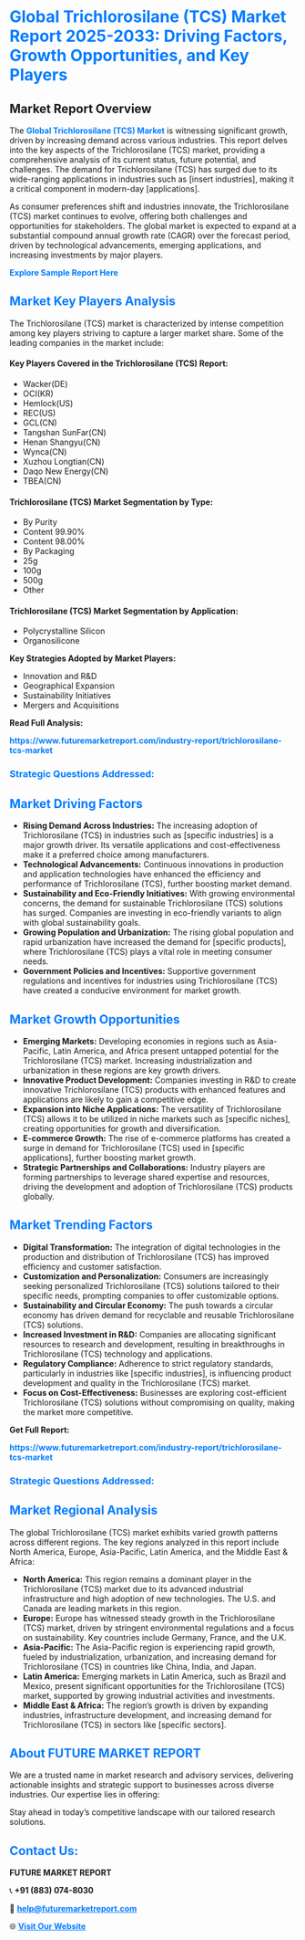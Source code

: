 <h1 style="color: #007BFF;">Global Trichlorosilane (TCS) Market Report 2025-2033: Driving Factors, Growth Opportunities, and Key Players</h1>

<section id="overview">
<h2>Market Report Overview</h2>
<p>The <a href="https://www.futuremarketreport.com/industry-report/trichlorosilane-tcs-market" style="color: #007BFF; text-decoration: none;"><strong>Global Trichlorosilane (TCS) Market</strong></a> is witnessing significant growth, driven by increasing demand across various industries. This report delves into the key aspects of the Trichlorosilane (TCS) market, providing a comprehensive analysis of its current status, future potential, and challenges. The demand for Trichlorosilane (TCS) has surged due to its wide-ranging applications in industries such as [insert industries], making it a critical component in modern-day [applications].</p>
<p>As consumer preferences shift and industries innovate, the Trichlorosilane (TCS) market continues to evolve, offering both challenges and opportunities for stakeholders. The global market is expected to expand at a substantial compound annual growth rate (CAGR) over the forecast period, driven by technological advancements, emerging applications, and increasing investments by major players.</p>
</section>

<section id="overview">
<p><a href="https://www.futuremarketreport.com/request-sample/reportId=109678" style="color: #007BFF; text-decoration: none;"><strong>Explore Sample Report Here</strong></a></p>
</section>

<section id="key-players">
<h2 style="color: #007BFF;">Market Key Players Analysis</h2>
<p>The Trichlorosilane (TCS) market is characterized by intense competition among key players striving to capture a larger market share. Some of the leading companies in the market include:</p>
<h4>Key Players Covered in the Trichlorosilane (TCS) Report:</h4>
<ul><li>Wacker(DE)</li><li>OCI(KR)</li><li>Hemlock(US)</li><li>REC(US)</li><li>GCL(CN)</li><li>Tangshan SunFar(CN)</li><li>Henan Shangyu(CN)</li><li>Wynca(CN)</li><li>Xuzhou Longtian(CN)</li><li>Daqo New Energy(CN)</li><li>TBEA(CN)</li></ul>
<h4>Trichlorosilane (TCS) Market Segmentation by Type:</h4>
<ul><li>By Purity</li><li>Content 99.90%</li><li>Content 98.00%</li><li>By Packaging</li><li>25g</li><li>100g</li><li>500g</li><li>Other</li></ul>

<h4>Trichlorosilane (TCS) Market Segmentation by Application:</h4>
<ul><li>Polycrystalline Silicon</li><li>Organosilicone</li></ul>
<p><strong>Key Strategies Adopted by Market Players:</strong></p>
<ul>
<li>Innovation and R&D</li>
<li>Geographical Expansion</li>
<li>Sustainability Initiatives</li>
<li>Mergers and Acquisitions</li>
</ul>
</section>

<section>
<p><strong>Read Full Analysis: </strong></p><a href="https://www.futuremarketreport.com/industry-report/trichlorosilane-tcs-market" style="color: #007BFF; text-decoration: none;"><strong>https://www.futuremarketreport.com/industry-report/trichlorosilane-tcs-market</strong></a>
<h3 style="color: #007BFF;">Strategic Questions Addressed:</h3>
</section>

<section id="driving-factors">
<h2 style="color: #007BFF;">Market Driving Factors</h2>
<ul>
<li><strong>Rising Demand Across Industries:</strong> The increasing adoption of Trichlorosilane (TCS) in industries such as [specific industries] is a major growth driver. Its versatile applications and cost-effectiveness make it a preferred choice among manufacturers.</li>
<li><strong>Technological Advancements:</strong> Continuous innovations in production and application technologies have enhanced the efficiency and performance of Trichlorosilane (TCS), further boosting market demand.</li>
<li><strong>Sustainability and Eco-Friendly Initiatives:</strong> With growing environmental concerns, the demand for sustainable Trichlorosilane (TCS) solutions has surged. Companies are investing in eco-friendly variants to align with global sustainability goals.</li>
<li><strong>Growing Population and Urbanization:</strong> The rising global population and rapid urbanization have increased the demand for [specific products], where Trichlorosilane (TCS) plays a vital role in meeting consumer needs.</li>
<li><strong>Government Policies and Incentives:</strong> Supportive government regulations and incentives for industries using Trichlorosilane (TCS) have created a conducive environment for market growth.</li>
</ul>
</section>

<section id="growth-opportunities">
<h2 style="color: #007BFF;">Market Growth Opportunities</h2>
<ul>
<li><strong>Emerging Markets:</strong> Developing economies in regions such as Asia-Pacific, Latin America, and Africa present untapped potential for the Trichlorosilane (TCS) market. Increasing industrialization and urbanization in these regions are key growth drivers.</li>
<li><strong>Innovative Product Development:</strong> Companies investing in R&D to create innovative Trichlorosilane (TCS) products with enhanced features and applications are likely to gain a competitive edge.</li>
<li><strong>Expansion into Niche Applications:</strong> The versatility of Trichlorosilane (TCS) allows it to be utilized in niche markets such as [specific niches], creating opportunities for growth and diversification.</li>
<li><strong>E-commerce Growth:</strong> The rise of e-commerce platforms has created a surge in demand for Trichlorosilane (TCS) used in [specific applications], further boosting market growth.</li>
<li><strong>Strategic Partnerships and Collaborations:</strong> Industry players are forming partnerships to leverage shared expertise and resources, driving the development and adoption of Trichlorosilane (TCS) products globally.</li>
</ul>
</section>

<section id="trending-factors">
<h2 style="color: #007BFF;">Market Trending Factors</h2>
<ul>
<li><strong>Digital Transformation:</strong> The integration of digital technologies in the production and distribution of Trichlorosilane (TCS) has improved efficiency and customer satisfaction.</li>
<li><strong>Customization and Personalization:</strong> Consumers are increasingly seeking personalized Trichlorosilane (TCS) solutions tailored to their specific needs, prompting companies to offer customizable options.</li>
<li><strong>Sustainability and Circular Economy:</strong> The push towards a circular economy has driven demand for recyclable and reusable Trichlorosilane (TCS) solutions.</li>
<li><strong>Increased Investment in R&D:</strong> Companies are allocating significant resources to research and development, resulting in breakthroughs in Trichlorosilane (TCS) technology and applications.</li>
<li><strong>Regulatory Compliance:</strong> Adherence to strict regulatory standards, particularly in industries like [specific industries], is influencing product development and quality in the Trichlorosilane (TCS) market.</li>
<li><strong>Focus on Cost-Effectiveness:</strong> Businesses are exploring cost-efficient Trichlorosilane (TCS) solutions without compromising on quality, making the market more competitive.</li>
</ul>
</section>

<section>
<p><strong>Get Full Report: </strong></p><a href="https://www.futuremarketreport.com/industry-report/trichlorosilane-tcs-market" style="color: #007BFF; text-decoration: none;"><strong>https://www.futuremarketreport.com/industry-report/trichlorosilane-tcs-market</strong></a>
<h3 style="color: #007BFF;">Strategic Questions Addressed:</h3>
</section>


<section id="regional-analysis">
<h2 style="color: #007BFF;">Market Regional Analysis</h2>
<p>The global Trichlorosilane (TCS) market exhibits varied growth patterns across different regions. The key regions analyzed in this report include North America, Europe, Asia-Pacific, Latin America, and the Middle East & Africa:</p>
<ul>
<li><strong>North America:</strong> This region remains a dominant player in the Trichlorosilane (TCS) market due to its advanced industrial infrastructure and high adoption of new technologies. The U.S. and Canada are leading markets in this region.</li>
<li><strong>Europe:</strong> Europe has witnessed steady growth in the Trichlorosilane (TCS) market, driven by stringent environmental regulations and a focus on sustainability. Key countries include Germany, France, and the U.K.</li>
<li><strong>Asia-Pacific:</strong> The Asia-Pacific region is experiencing rapid growth, fueled by industrialization, urbanization, and increasing demand for Trichlorosilane (TCS) in countries like China, India, and Japan.</li>
<li><strong>Latin America:</strong> Emerging markets in Latin America, such as Brazil and Mexico, present significant opportunities for the Trichlorosilane (TCS) market, supported by growing industrial activities and investments.</li>
<li><strong>Middle East & Africa:</strong> The region’s growth is driven by expanding industries, infrastructure development, and increasing demand for Trichlorosilane (TCS) in sectors like [specific sectors].</li>
</ul>
</section>

<footer>
<h2 style="color: #007BFF;">About FUTURE MARKET REPORT</h2>
<p>We are a trusted name in market research and advisory services, delivering actionable insights and strategic support to businesses across diverse industries. Our expertise lies in offering:</p>

<p>Stay ahead in today’s competitive landscape with our tailored research solutions.</p>

<h2 style="color: #007BFF;">Contact Us:</h2>
<p><strong>FUTURE MARKET REPORT</strong></p>
<p>📞 <strong>+91 (883) 074-8030</strong></p>
<p>📧 <strong><a href="mailto:help@futuremarketreport.com" style="color: #007BFF;">help@futuremarketreport.com</a></strong></p>
<p>🌐 <strong><a href="https://www.futuremarketreport.com/" style="color: #007BFF;">Visit Our Website</a></strong></p>
</footer>